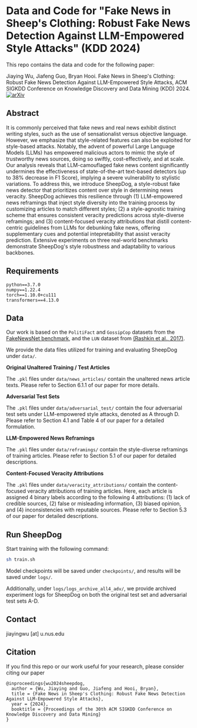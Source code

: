 # Data and Code for "Fake News in Sheep's Clothing: Robust Fake News Detection Against LLM-Empowered Style Attacks" (KDD 2024)

This repo contains the data and code for the following paper: 

Jiaying Wu, Jiafeng Guo, Bryan Hooi. Fake News in Sheep's Clothing: Robust Fake News Detection Against LLM-Empowered Style Attacks, ACM SIGKDD Conference on Knowledge Discovery and Data Mining (KDD) 2024. [![arXiv](https://img.shields.io/badge/arXiv-2310.10830-b31b1b.svg)](https://arxiv.org/abs/2310.10830)


## Abstract

It is commonly perceived that fake news and real news exhibit distinct writing styles, such as the use of sensationalist versus objective language. However, we emphasize that style-related features can also be exploited for style-based attacks. Notably, the advent of powerful Large Language Models (LLMs) has empowered malicious actors to mimic the style of trustworthy news sources, doing so swiftly, cost-effectively, and at scale. Our analysis reveals that LLM-camouflaged fake news content significantly undermines the effectiveness of state-of-the-art text-based detectors (up to 38% decrease in F1 Score), implying a severe vulnerability to stylistic variations. To address this, we introduce SheepDog, a style-robust fake news detector that prioritizes content over style in determining news veracity. SheepDog achieves this resilience through (1) LLM-empowered news reframings that inject style diversity into the training process by customizing articles to match different styles; (2) a style-agnostic training scheme that ensures consistent veracity predictions across style-diverse reframings; and (3) content-focused veracity attributions that distill content-centric guidelines from LLMs for debunking fake news, offering supplementary cues and potential intepretability that assist veracity prediction. Extensive experiments on three real-world benchmarks demonstrate SheepDog's style robustness and adaptability to various backbones.

## Requirements
```
python==3.7.0
numpy==1.22.4
torch==1.10.0+cu111
transformers==4.13.0
```

## Data
Our work is based on the `PolitiFact` and `GossipCop` datasets from the [FakeNewsNet benchmark](https://github.com/KaiDMML/FakeNewsNet), and the `LUN` dataset from [(Rashkin et al., 2017)](https://aclanthology.org/D17-1317.pdf). 

We provide the data files utilized for training and evaluating SheepDog under `data/`. 

**Original Unaltered Training / Test Articles**

The `.pkl` files under `data/news_articles/` contain the unaltered news article texts. Please refer to Section 6.1.1 of our paper for more details.

**Adversarial Test Sets**

The `.pkl` files under `data/adversarial_test/` contain the four adversarial test sets under LLM-empowered style attacks, denoted as A through D. Please refer to Section 4.1 and Table 4 of our paper for a detailed formulation.

**LLM-Empowered News Reframings**

The `.pkl` files under `data/reframings/` contain the style-diverse reframings of training articles. Please refer to Section 5.1 of our paper for detailed descriptions.  

**Content-Focused Veracity Attributions**

The `.pkl` files under `data/veracity_attributions/` contain the content-focused veracity attributions of training articles. Here, each article is assigned 4 binary labels according to the following 4 attributions: (1) lack of credible sources, (2) false or misleading information, (3) biased opinion, and (4) inconsistencies with reputable sources. Please refer to Section 5.3 of our paper for detailed descriptions. 


## Run SheepDog
 

Start training with the following command:

```bash
sh train.sh
```

Model checkpoints will be saved under `checkpoints/`, and results will be saved under `logs/`. 

Additionally, under `logs/logs_archive_all4_adv/`, we provide archived experiment logs for SheepDog on both the original test set and adversarial test sets A-D.


## Contact

jiayingwu [at] u.nus.edu

## Citation

If you find this repo or our work useful for your research, please consider citing our paper

```
@inproceedings{wu2024sheepdog,
  author = {Wu, Jiaying and Guo, Jiafeng and Hooi, Bryan},
  title = {Fake News in Sheep's Clothing: Robust Fake News Detection Against LLM-Empowered Style Attacks},
  year = {2024},
  booktitle = {Proceedings of the 30th ACM SIGKDD Conference on Knowledge Discovery and Data Mining}
}

```
